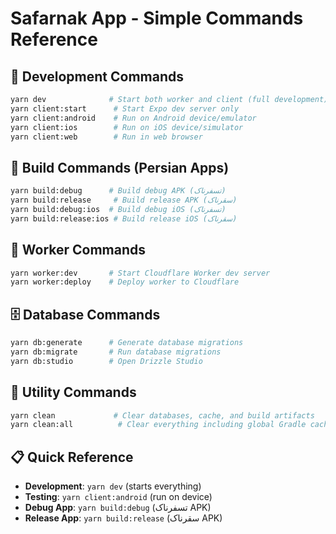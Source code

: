 # Safarnak App - Simple Commands Reference

## 🚀 Development Commands
```bash
yarn dev              # Start both worker and client (full development)
yarn client:start      # Start Expo dev server only
yarn client:android    # Run on Android device/emulator
yarn client:ios        # Run on iOS device/simulator
yarn client:web        # Run in web browser
```

## 📱 Build Commands (Persian Apps)
```bash
yarn build:debug      # Build debug APK (تسفرناک)
yarn build:release     # Build release APK (سقرناک)
yarn build:debug:ios  # Build debug iOS (تسفرناک)
yarn build:release:ios # Build release iOS (سقرناک)
```

## 🔧 Worker Commands
```bash
yarn worker:dev       # Start Cloudflare Worker dev server
yarn worker:deploy    # Deploy worker to Cloudflare
```

## 🗄️ Database Commands
```bash
yarn db:generate      # Generate database migrations
yarn db:migrate       # Run database migrations
yarn db:studio        # Open Drizzle Studio
```

## 🧹 Utility Commands
```bash
yarn clean             # Clear databases, cache, and build artifacts
yarn clean:all          # Clear everything including global Gradle cache
```

## 📋 Quick Reference
- **Development**: `yarn dev` (starts everything)
- **Testing**: `yarn client:android` (run on device)
- **Debug App**: `yarn build:debug` (تسفرناک APK)
- **Release App**: `yarn build:release` (سقرناک APK)
